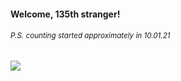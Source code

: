 #### Welcome, 135th stranger!

###### <sup>P.S. counting started approximately in 10.01.21</sup>

<img src="https://kraftwerk28.pp.ua/vcnt.png"></img>
